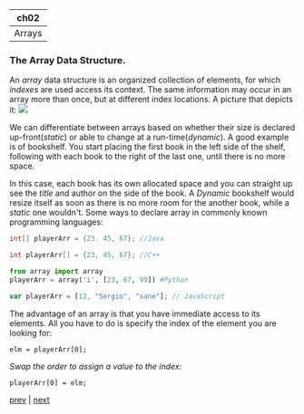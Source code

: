 |ch02|
|----|
|Arrays|

### The Array Data Structure.

An *array* data structure is an organized collection of elements, for which *indexes* are used access its context. The same information may occur in an array more than once, but at different index locations. A picture that depicts it:
 ![](https://tinyurl.com/ybonfr4v)
 
 We can differentiate between arrays based on whether their size is declared up-front(_static_) or able to change at a run-time(_dynamic_). A good example is of bookshelf. You start placing the first book in the left side of the shelf, following with each book to the right of the last one, until there is no more space.
 
 In this case, each book has its own allocated space and you can straight up see the _title_ and author on the side of the book. A _Dynamic_ bookshelf would resize itself as soon as there is no more room for the another book, while a _static_ one wouldn't. Some ways to declare array in commonly known programming languages:

 ```Java
 int[] playerArr = {23. 45, 67}; //Java
 ```
 ```c++
 int playerArr[] = {23, 45, 67}; //C++
 ```
 ```python 
 from array import array
 playerArr = array('i', [23, 67, 99]) #Python
 ```
 ```javascript
 var playerArr = [12, "Sergio", "sane"]; // JavaScript
```
The advantage of an array is that you have immediate access to its elements. All you have to do is specify the index of the element you are looking for:
```
elm = playerArr[0];
```
*Swap the order to assign a value to the index:*
```
playerArr[0] = elm;
```
[prev](./1.Overview.md) | [next](./3.Queue.md)
